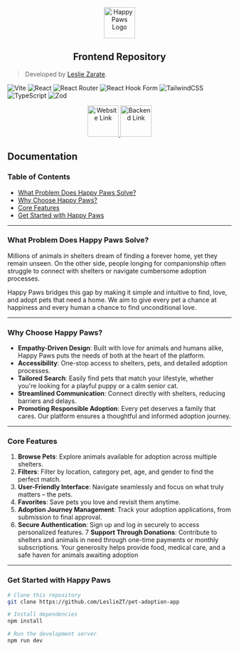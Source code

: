 <p align="center">
    <img src="https://res.cloudinary.com/dyntsz5qv/image/upload/v1733582101/logo_ea20st.png" alt="Happy Paws Logo" height="70">
</p>

<h2 align="center">Frontend Repository</h2>

> Developed by  [Leslie Zarate](https://github.com/LeslieZT).


![Vite](https://img.shields.io/badge/vite-%23646CFF.svg?style=for-the-badge&logo=vite&logoColor=white)
![React](https://img.shields.io/badge/react-%2320232a.svg?style=for-the-badge&logo=react&logoColor=%2361DAFB)
![React Router](https://img.shields.io/badge/React_Router-CA4245?style=for-the-badge&logo=react-router&logoColor=white)
![React Hook Form](https://img.shields.io/badge/React%20Hook%20Form-%23EC5990.svg?style=for-the-badge&logo=reacthookform&logoColor=white)
![TailwindCSS](https://img.shields.io/badge/tailwindcss-%2338B2AC.svg?style=for-the-badge&logo=tailwind-css&logoColor=white)
![TypeScript](https://img.shields.io/badge/typescript-%23007ACC.svg?style=for-the-badge&logo=typescript&logoColor=white)
![Zod](https://img.shields.io/badge/zod-%233068b7.svg?style=for-the-badge&logo=zod&logoColor=white)

<p align="center">
    <a href="https://happypaws-app.vercel.app">
        <img src="https://cdn-icons-png.freepik.com/256/3715/3715371.png?semt=ais_hybrid" alt="Website Link" height="70"  weight="70"/>
    </a>    
    <a href="https://github.com/LeslieZT/pet-adoption-backend">
        <img src="https://cdn-icons-png.flaticon.com/512/8099/8099220.png" alt="Backend Link" height="70"  weight="70" />
    </a>
</p>

<div>
    <h2>Documentation</h2>
</div>

### Table of Contents

- [What Problem Does Happy Paws Solve?](#what-problem-does-happy-paws-solve)
- [Why Choose Happy Paws?](#why-choose-happy-paws)
- [Core Features](#core-features)
- [Get Started with Happy Paws](#get-started-with-happy-paws)

---

### What Problem Does Happy Paws Solve?

Millions of animals in shelters dream of finding a forever home, yet they remain unseen. On the other side, people longing for companionship often struggle to connect with shelters or navigate cumbersome adoption processes.

Happy Paws bridges this gap by making it simple and intuitive to find, love, and adopt pets that need a home. We aim to give every pet a chance at happiness and every human a chance to find unconditional love.

---

### Why Choose Happy Paws?

- **Empathy-Driven Design**: Built with love for animals and humans alike, Happy Paws puts the needs of both at the heart of the platform.
- **Accessibility**: One-stop access to shelters, pets, and detailed adoption processes.
- **Tailored Search**: Easily find pets that match your lifestyle, whether you're looking for a playful puppy or a calm senior cat.
- **Streamlined Communication**: Connect directly with shelters, reducing barriers and delays.
- **Promoting Responsible Adoption**: Every pet deserves a family that cares. Our platform ensures a thoughtful and informed adoption journey.

---

### Core Features

1. **Browse Pets**: Explore animals available for adoption across multiple shelters.
2. **Filters**: Filter by  location, category pet, age, and gender to find the perfect match.
3. **User-Friendly Interface**: Navigate seamlessly and focus on what truly matters – the pets.
4. **Favorites**: Save pets you love and revisit them anytime.
5. **Adoption Journey Management**: Track your adoption applications, from submission to final approval.
6. **Secure Authentication**: Sign up and log in securely to access personalized features.
7  **Support Through Donations**: Contribute to shelters and animals in need through one-time payments or monthly subscriptions. Your generosity helps provide food, medical care, and a safe haven for animals awaiting adoption

---

### Get Started with Happy Paws

```bash
# Clone this repository
git clone https://github.com/LeslieZT/pet-adoption-app

# Install dependencies
npm install

# Run the development server
npm run dev